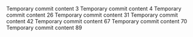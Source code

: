 Temporary commit content 3
Temporary commit content 4
Temporary commit content 26
Temporary commit content 31
Temporary commit content 42
Temporary commit content 67
Temporary commit content 70
Temporary commit content 89
